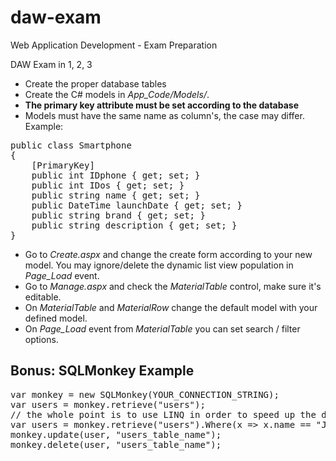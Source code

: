 # daw-exam
Web Application Development - Exam Preparation 

DAW Exam in 1, 2, 3

* Create the proper database tables
* Create the C# models in *App_Code/Models/*.
* **The primary key attribute must be set according to the database**
* Models must have the same name as column's, the case may differ.
Example:
<pre>
public class Smartphone
{
    [PrimaryKey]
    public int IDphone { get; set; } 
    public int IDos { get; set; }
    public string name { get; set; }
    public DateTime launchDate { get; set; }
    public string brand { get; set; }
    public string description { get; set; }
}
</pre>

* Go to *Create.aspx* and change the create form according to your new model. You may ignore/delete the dynamic list view population in *Page_Load* event.
* Go to *Manage.aspx* and check the *MaterialTable* control, make sure it's editable.
* On *MaterialTable* and *MaterialRow* change the default model with your defined model.
* On *Page_Load* event from *MaterialTable* you can set search / filter options.

<h2>Bonus: SQLMonkey Example</h2>
<pre>
var monkey = new SQLMonkey(YOUR_CONNECTION_STRING);
var users = monkey.retrieve<User>("users");
// the whole point is to use LINQ in order to speed up the development
var users = monkey.retrieve<User>("users").Where(x => x.name == "John");
monkey.update<User>(user, "users_table_name");
monkey.delete<User>(user, "users_table_name");
 </pre>
